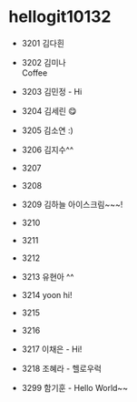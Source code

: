 # hellogit10132
* 3201 김다흰


* 3202 김미나  
    Coffee

* 3203 김민정 - Hi


* 3204 김세린 😋


* 3205 김소연 :)

* 3206 김지수^^


* 3207


* 3208


* 3209 김하늘 아이스크림~~~!


* 3210


* 3211


* 3212


* 3213 유현아 ^^


* 3214 yoon hi!


* 3215


* 3216


* 3217 이채은 - Hi!


* 3218 조혜라 - 헬로우럭


* 3299 함기훈 - Hello World~~
